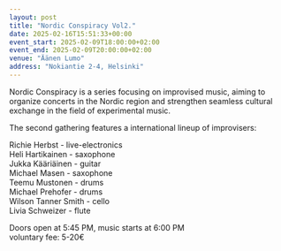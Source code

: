 ```yaml
---
layout: post
title: "Nordic Conspiracy Vol2."
date: 2025-02-16T15:51:33+00:00
event_start: 2025-02-09T18:00:00+02:00
event_end: 2025-02-09T20:00:00+02:00
venue: "Äänen Lumo"
address: "Nokiantie 2-4, Helsinki"
---
```


Nordic Conspiracy is a series focusing on improvised music, aiming to organize concerts in the Nordic region and strengthen seamless cultural exchange in the field of experimental music.  
  
The second gathering features a international lineup of improvisers:  
  
Richie Herbst - live-electronics  
Heli Hartikainen - saxophone  
Jukka Kääriäinen - guitar  
Michael Masen - saxophone  
Teemu Mustonen - drums  
Michael Prehofer - drums  
Wilson Tanner Smith - cello  
Livia Schweizer - flute  
  
Doors open at 5:45 PM, music starts at 6:00 PM  
voluntary fee: 5-20€
